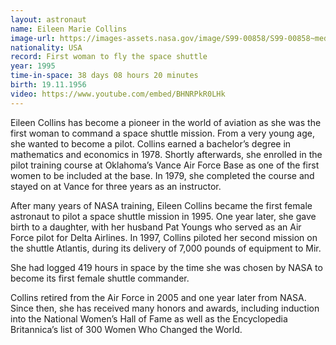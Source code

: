 ```yaml
---
layout: astronaut
name: Eileen Marie Collins
image-url: https://images-assets.nasa.gov/image/S99-00858/S99-00858~medium.jpg
nationality: USA
record: First woman to fly the space shuttle
year: 1995
time-in-space: 38 days 08 hours 20 minutes
birth: 19.11.1956
video: https://www.youtube.com/embed/BHNRPkR0LHk
---
```


Eileen Collins has become a pioneer in the world of aviation as she was the first woman to command a space shuttle mission. From a very young age, she wanted to become a pilot. Collins earned a bachelor’s degree in mathematics and economics in 1978. Shortly afterwards, she enrolled in the pilot training course at Oklahoma’s Vance Air Force Base as one of the first women to be included at the base. In 1979, she completed the course and stayed on at Vance for three years as an instructor.


After many years of NASA training, Eileen Collins became the first female astronaut to pilot a space shuttle mission in 1995. One year later, she gave birth to a daughter, with her husband Pat Youngs who served as an Air Force pilot for Delta Airlines. In 1997, Collins piloted her second mission on the shuttle Atlantis, during its delivery of 7,000 pounds of equipment to Mir.


She had logged 419 hours in space by the time she was chosen by NASA to become its first female shuttle commander. 


Collins retired from the Air Force in 2005 and one year later from NASA. Since then, she has received many honors and awards, including induction into the National Women’s Hall of Fame as well as the Encyclopedia Britannica’s list of 300 Women Who Changed the World.
